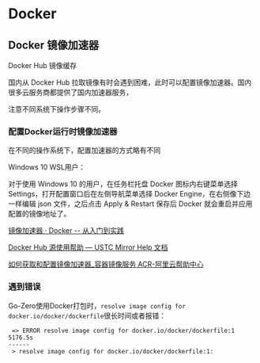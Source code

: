 # Docker

## Docker 镜像加速器

Docker Hub 镜像缓存

国内从 Docker Hub 拉取镜像有时会遇到困难，此时可以配置镜像加速器。国内很多云服务商都提供了国内加速器服务，

注意不同系统下操作步骤不同。

### 配置Docker运行时镜像加速器

在不同的操作系统下，配置加速器的方式略有不同

Windows 10 WSL用户：

对于使用 Windows 10 的用户，在任务栏托盘 Docker 图标内右键菜单选择 Settings，打开配置窗口后在左侧导航菜单选择 Docker Engine，在右侧像下边一样编辑 json 文件，之后点击 Apply & Restart 保存后 Docker 就会重启并应用配置的镜像地址了。

[镜像加速器 · Docker -- 从入门到实践](https://docker-practice.github.io/zh-cn/install/mirror.html)

[Docker Hub 源使用帮助 — USTC Mirror Help 文档](https://mirrors.ustc.edu.cn/help/dockerhub.html)

[如何获取和配置镜像加速器_容器镜像服务 ACR-阿里云帮助中心](https://help.aliyun.com/zh/acr/user-guide/accelerate-the-pulls-of-docker-official-images)

### 遇到错误

Go-Zero使用Docker打包时，`resolve image config for docker.io/docker/dockerfile`很长时间或者报错：

```
 => ERROR resolve image config for docker.io/docker/dockerfile:1                                                                                                                                         5176.5s
------
 > resolve image config for docker.io/docker/dockerfile:1:
```

